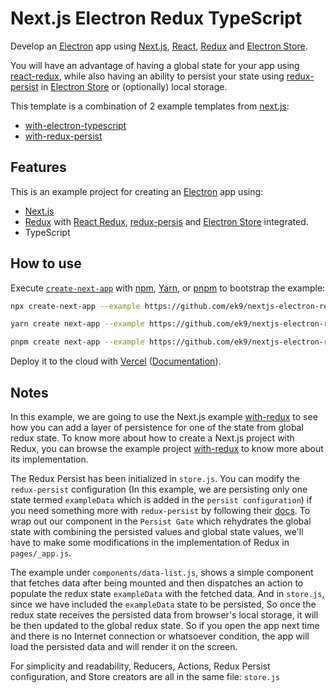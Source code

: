 # Next.js Electron Redux TypeScript

Develop an [Electron](https://electronjs.org) app using [Next.js][nextjs],
[React][reactjs], [Redux][redux] and [Electron Store][electron-store].

You will have an advantage of having a global state for your app using
[react-redux][react-redux], while also having an ability to persist your state
using [redux-persist][redux-persist] in [Electron Store][electron-store] or
(optionally) local storage.

This template is a combination of 2 example templates from [next.js][nextjs]:
- [with-electron-typescript](https://github.com/vercel/next.js/tree/canary/examples/with-electron-typescript)
- [with-redux-persist](https://github.com/vercel/next.js/tree/canary/examples/with-redux-persist)

## Features

This is an example project for creating an [Electron][electron] app using:

- [Next.js][nextjs]
- [Redux][redux] with [React Redux][react-redux], [redux-persis][redux-persist]
  and [Electron Store][electron-store] integrated.
- TypeScript

## How to use

Execute [`create-next-app`](https://github.com/vercel/next.js/tree/canary/packages/create-next-app) with [npm](https://docs.npmjs.com/cli/init), [Yarn](https://yarnpkg.com/lang/en/docs/cli/create/), or [pnpm](https://pnpm.io) to bootstrap the example:

```bash
npx create-next-app --example https://github.com/ek9/nextjs-electron-redux-typescript
```

```bash
yarn create next-app --example https://github.com/ek9/nextjs-electron-redux-typescript
```

```bash
pnpm create next-app --example https://github.com/ek9/nextjs-electron-redux-typescript
```

Deploy it to the cloud with [Vercel](https://vercel.com/new?utm_source=github&utm_medium=readme&utm_campaign=next-example) ([Documentation](https://nextjs.org/docs/deployment)).

## Notes

In this example, we are going to use the Next.js example [with-redux](https://github.com/vercel/next.js/tree/canary/examples/with-redux-persist) to see how you can add a layer of persistence for one of the state from global redux state. To know more about how to create a Next.js project with Redux, you can browse the example project [with-redux](https://github.com/vercel/next.js/tree/canary/examples/with-redux) to know more about its implementation.

The Redux Persist has been initialized in `store.js`. You can modify the `redux-persist` configuration (In this example, we are persisting only one state termed `exampleData` which is added in the `persist configuration`) if you need something more with `redux-persist` by following their [docs](https://github.com/rt2zz/redux-persist/blob/master/README.md). To wrap out our component in the `Persist Gate` which rehydrates the global state with combining the persisted values and global state values, we'll have to make some modifications in the implementation of Redux in `pages/_app.js`.

The example under `components/data-list.js`, shows a simple component that fetches data after being mounted and then dispatches an action to populate the redux state `exampleData` with the fetched data. And in `store.js`, since we have included the `exampleData` state to be persisted, So once the redux state receives the persisted data from browser's local storage, it will be then updated to the global redux state. So if you open the app next time and there is no Internet connection or whatsoever condition, the app will load the persisted data and will render it on the screen.

For simplicity and readability, Reducers, Actions, Redux Persist configuration, and Store creators are all in the same file: `store.js`

[nextjs]: https://nextjs.org
[reactjs]: https://reactjs.org
[redux]: https://redux.js.org/
[redux-persist]: https://github.com/rt2zz/redux-persist
[react-redux]: https://react-redux.js.org/
[electron-store]: https://github.com/sindresorhus/electron-store
[electron]: https://electronjs.org
